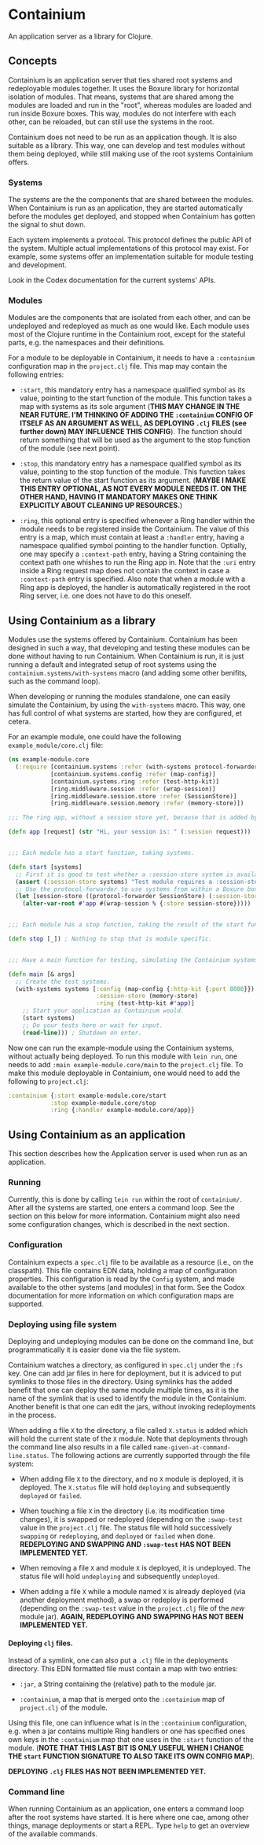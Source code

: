 # Containium

An application server as a library for Clojure.


## Concepts

Containium is an application server that ties shared root systems and redeployable modules together. It uses the Boxure library for horizontal isolation of modules. That means, systems that are shared among the modules are loaded and run in the "root", whereas modules are loaded and run inside Boxure boxes. This way, modules do not interfere with each other, can be reloaded, but can still use the systems in the root.

Containium does not need to be run as an application though. It is also suitable as a library. This way, one can develop and test modules without them being deployed, while still making use of the root systems Containium offers.


### Systems

The systems are the the components that are shared between the modules. When Containium is run as an application, they are started automatically before the modules get deployed, and stopped when Containium has gotten the signal to shut down.

Each system implements a protocol. This protocol defines the public API of the system. Multiple actual implementations of this protocol may exist. For example, some systems offer an implementation suitable for module testing and development.

Look in the Codex documentation  for the current systems' APIs.


### Modules

Modules are the components that are isolated from each other, and can be undeployed and redeployed as much as one would like. Each module uses most of the Clojure runtime in the Containium root, except for the stateful parts, e.g. the namespaces and their definitions.

For a module to be deployable in Containium, it needs to have a `:containium` configuration map in the `project.clj` file. This map may contain the following entries:

- `:start`, this mandatory entry has a namespace qualified symbol as its value, pointing to the start function of the module. This function takes a map with systems as its sole argument (**THIS MAY CHANGE IN THE NEAR FUTURE. I'M THINKING OF ADDING THE `:containium` CONFIG OF ITSELF AS AN ARGUMENT AS WELL, AS DEPLOYING `.clj` FILES (see further down) MAY INFLUENCE THIS CONFIG**). The function should return something that will be used as the argument to the stop function of the module (see next point).

- `:stop`, this mandatory entry has a namespace qualified symbol as its value, pointing to the stop function of the module. This function takes the return value of the start function as its argument. (**MAYBE I MAKE THIS ENTRY OPTIONAL, AS NOT EVERY MODULE NEEDS IT. ON THE OTHER HAND, HAVING IT MANDATORY MAKES ONE THINK EXPLICITLY ABOUT CLEANING UP RESOURCES.**)

- `:ring`, this optional entry is specified whenever a Ring handler within the module needs to be registered inside the Containium. The value of this entry is a map, which must contain at least a `:handler` entry, having a namespace qualified symbol pointing to the handler function. Optially, one may specify a `:context-path` entry, having a String containing the context path one whishes to run the Ring app in. Note that the `:uri` entry inside a Ring request map does not contain the context in case a `:context-path` entry is specified. Also note that when a module with a Ring app is deployed, the handler is automatically registered in the root Ring server, i.e. one does not have to do this oneself.


## Using Containium as a library

Modules use the systems offered by Containium. Containium has been designed in such a way, that developing and testing these modules can be done without having to run Containium. When Containium is run, it is just running a default and integrated setup of root systems using the `containium.systems/with-systems` macro (and adding some other benifits, such as the command loop).

When developing or running the modules standalone, one can easily simulate the Containium, by using the `with-systems` macro. This way, one has full control of what systems are started, how they are configured, et cetera.

For an example module, one could have the following `example_module/core.clj` file:

```clojure
(ns example-module.core
  (:require [containium.systems :refer (with-systems protocol-forwarder)]
            [containium.systems.config :refer (map-config)]
            [containium.systems.ring :refer (test-http-kit)]
            [ring.middleware.session :refer (wrap-session)]
            [ring.middleware.session.store :refer (SessionStore)]
            [ring.middleware.session.memory :refer (memory-store)])

;;; The ring app, without a session store yet, because that is added by the start function.

(defn app [request] (str "Hi, your session is: " (:session request)))


;;; Each module has a start function, taking systems.

(defn start [systems]
  ;; First it is good to test whether a :session-store system is available.
  (assert (:session-store systems) "Test module requires a :session-store system.")
  ;; Use the protocol-forwarder to use systems from within a Boxure box.
  (let [session-store ((protocol-forwarder SessionStore) (:session-store systems))]
    (alter-var-root #'app #(wrap-session % {:store session-store}))))


;;; Each module has a stop function, taking the result of the start function.

(defn stop [_]) ; Nothing to stop that is module specific.


;;; Have a main function for testing, simulating the Containium systems.

(defn main [& args]
  ;; Create the test systems.
  (with-systems systems [:config (map-config {:http-kit {:port 8080}})
                         :session-store (memory-store)
                         :ring (test-http-kit #'app)]
    ;; Start your application as Containium would.
    (start systems)
    ;; Do your tests here or wait for input.
    (read-line))) ; Shutdown on enter.
```

Now one can run the example-module using the Containium systems, without actually being deployed. To run this module with `lein run`, one needs to add `:main example-module.core/main` to the `project.clj` file. To make this module deployable in Containium, one would need to add the following to `project.clj`:

```clojure
:containium {:start example-module.core/start
            :stop example-module.core/stop
            :ring {:handler example-module.core/app}}
```


## Using Containium as an application

This section describes how the Application server is used when run as an application.

### Running

Currently, this is done by calling `lein run` within the root of `containium/`. After all the systems are started, one enters a command loop. See the section on this below for more information. Containium might also need some configuration changes, which is described in the next section.


### Configuration

Containium expects a `spec.clj` file to be available as a resource (i.e., on the classpath). This file contains EDN data, holding a map of configuration properties. This configuration is read by the `Config` system, and made available to the other systems (and modules) in that form. See the Codox documentation  for more information on which configuration maps are supported.


### Deploying using file system

Deploying and undeploying modules can be done on the command line, but programmatically it is easier done via the file system.

Containium watches a directory, as configured in `spec.clj` under the `:fs` key. One can add jar files in here for deployment, but it is adviced to put symlinks to those files in the directory. Using symlinks has the added benefit that one can deploy the same module multiple times, as it is the name of the symlink that is used to identify the module in the Containium. Another benefit is that one can edit the jars, without invoking redeployments in the process.

When adding a file `X` to the directory, a file called `X.status` is added which will hold the current state of the `X` module. Note that deployments through the command line also results in a file called `name-given-at-command-line.status`. The following actions are currently supported through the file system:

- When adding file `X` to the directory, and no `X` module is deployed, it is deployed. The `X.status` file will hold `deploying` and subsequently `deployed` or `failed`.

- When touching a file `X` in the directory (i.e. its modification time changes), it is swapped or redeployed (depending on the `:swap-test` value in the `project.clj` file. The status file will hold successively `swapping` or `redeploying`, and `deployed` or `failed` when done. **REDEPLOYING AND SWAPPING AND `:swap-test` HAS NOT BEEN IMPLEMENTED YET.**

- When removing a file `X` and module `X` is deployed, it is undeployed. The status file will hold `undeploying` and subsequently `undeployed`.

- When adding a file `X` while a module named `X` is already deployed (via another deployment method), a swap or redeploy is performed (depending on the `:swap-test` value in the `project.clj` file of the *new* module jar). **AGAIN, REDEPLOYING AND SWAPPING HAS NOT BEEN IMPLEMENTED YET.**


#### Deploying `clj` files.

Instead of a symlink, one can also put a `.clj` file in the deployments directory. This EDN formatted file must contain a map with two entries:

- `:jar`, a String containing the (relative) path to the module jar.

- `:containium`, a map that is merged onto the `:containium` map of `project.clj` of the module.

Using this file, one can influence what is in the `:containium` configuration, e.g. when a jar contains multiple Ring handlers or one has specified ones own keys in the `:containium` map that one uses in the `:start` function of the module. (**NOTE THAT THIS LAST BIT IS ONLY USEFUL WHEN I CHANGE THE `start` FUNCTION SIGNATURE TO ALSO TAKE ITS OWN CONFIG MAP**).

**DEPLOYING `.clj` FILES HAS NOT BEEN IMPLEMENTED YET.**


### Command line

When running Containium as an application, one enters a command loop after the root systems have started. It is here where one cae, among other things, manage deployments or start a REPL. Type `help` to get an overview of the available commands.
